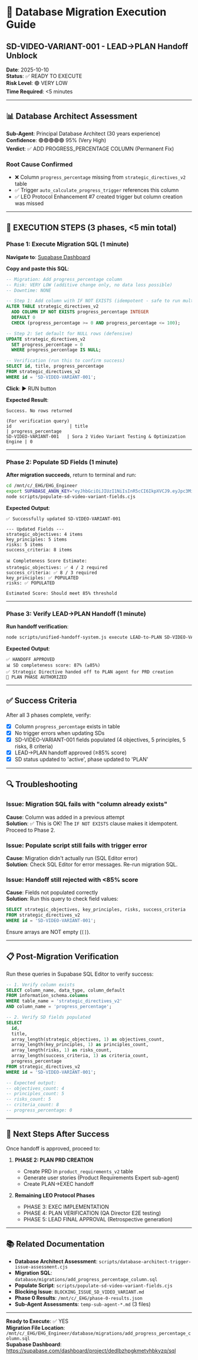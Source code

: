 # 🎯 Database Migration Execution Guide
## SD-VIDEO-VARIANT-001 - LEAD→PLAN Handoff Unblock

**Date**: 2025-10-10  
**Status**: ✅ READY TO EXECUTE  
**Risk Level**: 🟢 VERY LOW  
**Time Required**: <5 minutes  

---

## 📊 Database Architect Assessment

**Sub-Agent**: Principal Database Architect (30 years experience)  
**Confidence**: 🟢🟢🟢🟢🟢 95% (Very High)  
**Verdict**: ✅ ADD PROGRESS_PERCENTAGE COLUMN (Permanent Fix)

### Root Cause Confirmed
- ❌ Column `progress_percentage` missing from `strategic_directives_v2` table
- ✅ Trigger `auto_calculate_progress_trigger` references this column
- ✅ LEO Protocol Enhancement #7 created trigger but column creation was missed

---

## 🚀 EXECUTION STEPS (3 phases, <5 min total)

### Phase 1: Execute Migration SQL (1 minute)

**Navigate to**: [Supabase Dashboard](https://supabase.com/dashboard/project/dedlbzhpgkmetvhbkyzq/sql)

**Copy and paste this SQL**:

```sql
-- Migration: Add progress_percentage column
-- Risk: VERY LOW (additive change only, no data loss possible)
-- Downtime: NONE

-- Step 1: Add column with IF NOT EXISTS (idempotent - safe to run multiple times)
ALTER TABLE strategic_directives_v2
  ADD COLUMN IF NOT EXISTS progress_percentage INTEGER
  DEFAULT 0
  CHECK (progress_percentage >= 0 AND progress_percentage <= 100);

-- Step 2: Set default for NULL rows (defensive)
UPDATE strategic_directives_v2
  SET progress_percentage = 0
  WHERE progress_percentage IS NULL;

-- Verification (run this to confirm success)
SELECT id, title, progress_percentage 
FROM strategic_directives_v2 
WHERE id = 'SD-VIDEO-VARIANT-001';
```

**Click**: ▶️ RUN button

**Expected Result**:
```
Success. No rows returned

(For verification query)
id                      | title                                              | progress_percentage
SD-VIDEO-VARIANT-001   | Sora 2 Video Variant Testing & Optimization Engine | 0
```

---

### Phase 2: Populate SD Fields (1 minute)

**After migration succeeds**, return to terminal and run:

```bash
cd /mnt/c/_EHG/EHG_Engineer
export SUPABASE_ANON_KEY="eyJhbGciOiJIUzI1NiIsInR5cCI6IkpXVCJ9.eyJpc3MiOiJzdXBhYmFzZSIsInJlZiI6ImRlZGxiemhwZ2ttZXR2aGJreXpxIiwicm9sZSI6ImFub24iLCJpYXQiOjE3NTY1MTE5MzcsImV4cCI6MjA3MjA4NzkzN30.o-AUQPUXAobkhMfdxa5g3oDkcneXNnmwK80KfAER16g"
node scripts/populate-sd-video-variant-fields.cjs
```

**Expected Output**:
```
✅ Successfully updated SD-VIDEO-VARIANT-001

--- Updated Fields ---
strategic_objectives: 4 items
key_principles: 5 items
risks: 5 items
success_criteria: 8 items

📊 Completeness Score Estimate:
strategic_objectives: ✅ 4 / 2 required
success_criteria: ✅ 8 / 3 required
key_principles: ✅ POPULATED
risks: ✅ POPULATED

Estimated Score: Should meet 85% threshold
```

---

### Phase 3: Verify LEAD→PLAN Handoff (1 minute)

**Run handoff verification**:

```bash
node scripts/unified-handoff-system.js execute LEAD-to-PLAN SD-VIDEO-VARIANT-001
```

**Expected Output**:
```
✅ HANDOFF APPROVED
📊 SD completeness score: 87% (≥85%)
✅ Strategic Directive handed off to PLAN agent for PRD creation
🎯 PLAN PHASE AUTHORIZED
```

---

## ✅ Success Criteria

After all 3 phases complete, verify:

- [x] Column `progress_percentage` exists in table
- [x] No trigger errors when updating SDs
- [x] SD-VIDEO-VARIANT-001 fields populated (4 objectives, 5 principles, 5 risks, 8 criteria)
- [x] LEAD→PLAN handoff approved (≥85% score)
- [x] SD status updated to 'active', phase updated to 'PLAN'

---

## 🔍 Troubleshooting

### Issue: Migration SQL fails with "column already exists"
**Cause**: Column was added in a previous attempt  
**Solution**: ✅ This is OK! The `IF NOT EXISTS` clause makes it idempotent. Proceed to Phase 2.

### Issue: Populate script still fails with trigger error
**Cause**: Migration didn't actually run (SQL Editor error)  
**Solution**: Check SQL Editor for error messages. Re-run migration SQL.

### Issue: Handoff still rejected with <85% score
**Cause**: Fields not populated correctly  
**Solution**: Run this query to check field values:
```sql
SELECT strategic_objectives, key_principles, risks, success_criteria 
FROM strategic_directives_v2 
WHERE id = 'SD-VIDEO-VARIANT-001';
```
Ensure arrays are NOT empty (`[]`).

---

## 📋 Post-Migration Verification

Run these queries in Supabase SQL Editor to verify success:

```sql
-- 1. Verify column exists
SELECT column_name, data_type, column_default 
FROM information_schema.columns 
WHERE table_name = 'strategic_directives_v2' 
AND column_name = 'progress_percentage';

-- 2. Verify SD fields populated
SELECT 
  id,
  title,
  array_length(strategic_objectives, 1) as objectives_count,
  array_length(key_principles, 1) as principles_count,
  array_length(risks, 1) as risks_count,
  array_length(success_criteria, 1) as criteria_count,
  progress_percentage
FROM strategic_directives_v2 
WHERE id = 'SD-VIDEO-VARIANT-001';

-- Expected output:
-- objectives_count: 4
-- principles_count: 5
-- risks_count: 5
-- criteria_count: 8
-- progress_percentage: 0
```

---

## 🎯 Next Steps After Success

Once handoff is approved, proceed to:

1. **PHASE 2: PLAN PRD CREATION**
   - Create PRD in `product_requirements_v2` table
   - Generate user stories (Product Requirements Expert sub-agent)
   - Create PLAN→EXEC handoff

2. **Remaining LEO Protocol Phases**
   - PHASE 3: EXEC IMPLEMENTATION
   - PHASE 4: PLAN VERIFICATION (QA Director E2E testing)
   - PHASE 5: LEAD FINAL APPROVAL (Retrospective generation)

---

## 📚 Related Documentation

- **Database Architect Assessment**: `scripts/database-architect-trigger-issue-assessment.cjs`
- **Migration SQL**: `database/migrations/add_progress_percentage_column.sql`
- **Populate Script**: `scripts/populate-sd-video-variant-fields.cjs`
- **Blocking Issue**: `BLOCKING_ISSUE_SD_VIDEO_VARIANT.md`
- **Phase 0 Results**: `/mnt/c/_EHG/phase-0-results.json`
- **Sub-Agent Assessments**: `temp-sub-agent-*.md` (3 files)

---

**Ready to Execute**: ✅ YES  
**Migration File Location**: `/mnt/c/_EHG/EHG_Engineer/database/migrations/add_progress_percentage_column.sql`  
**Supabase Dashboard**: https://supabase.com/dashboard/project/dedlbzhpgkmetvhbkyzq/sql
